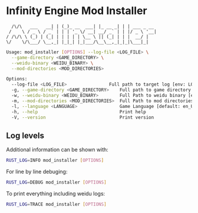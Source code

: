 # Infinity Engine Mod Installer
      /\/\   ___   __| | (_)_ __  ___| |_ __ _| | | ___ _ __
     /    \ / _ \ / _` | | | '_ \/ __| __/ _` | | |/ _ \ '__|
    / /\/\ \ (_) | (_| | | | | | \__ \ || (_| | | |  __/ |
    \/    \/\___/ \__,_| |_|_| |_|___/\__\__,_|_|_|\___|_|

```sh
Usage: mod_installer [OPTIONS] --log-file <LOG_FILE> \
  --game-directory <GAME_DIRECTORY> \
  --weidu-binary <WEIDU_BINARY> \
  --mod-directories <MOD_DIRECTORIES>

Options:
  --log-file <LOG_FILE>                Full path to target log [env: LOG_FILE=]
  -g, --game-directory <GAME_DIRECTORY>    Full path to game directory [env: GAME_DIRECTORY=]
  -w, --weidu-binary <WEIDU_BINARY>        Full Path to weidu binary [env: WEIDU_BINARY=]
  -m, --mod-directories <MOD_DIRECTORIES>  Full Path to mod directories [env: MOD_DIRECTORIES=]
  -l, --language <LANGUAGE>                Game Language [default: en_US]
  -h, --help                               Print help
  -V, --version                            Print version
```

## Log levels

Additional information can be shown with:
```sh
RUST_LOG=INFO mod_installer [OPTIONS]
```

For line by line debuging:
```sh
RUST_LOG=DEBUG mod_installer [OPTIONS]
```

To print everything including weidu logs:
```sh
RUST_LOG=TRACE mod_installer [OPTIONS]
```
